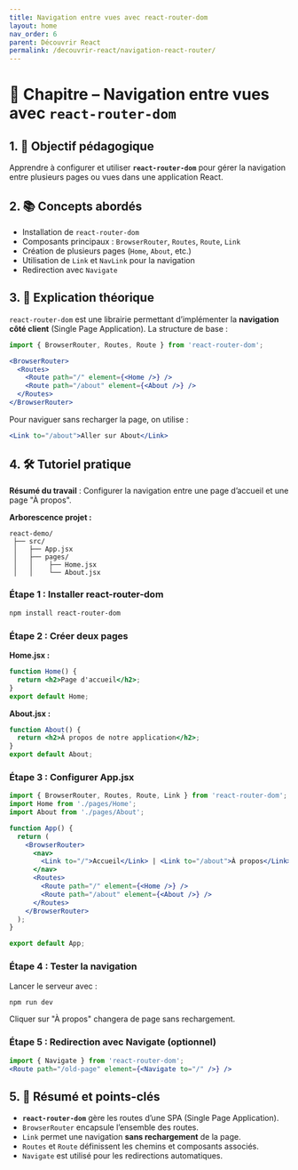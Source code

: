 ```yaml
---
title: Navigation entre vues avec react-router-dom
layout: home
nav_order: 6
parent: Découvrir React
permalink: /decouvrir-react/navigation-react-router/
---
```


# 📘 Chapitre – Navigation entre vues avec `react-router-dom`

## 1. 🎯 Objectif pédagogique

Apprendre à configurer et utiliser **`react-router-dom`** pour gérer la navigation entre plusieurs pages ou vues dans une application React.

## 2. 📚 Concepts abordés

* Installation de `react-router-dom`
* Composants principaux : `BrowserRouter`, `Routes`, `Route`, `Link`
* Création de plusieurs pages (`Home`, `About`, etc.)
* Utilisation de `Link` et `NavLink` pour la navigation
* Redirection avec `Navigate`

## 3. 🧠 Explication théorique

`react-router-dom` est une librairie permettant d’implémenter la **navigation côté client** (Single Page Application).
La structure de base :

```jsx
import { BrowserRouter, Routes, Route } from 'react-router-dom';

<BrowserRouter>
  <Routes>
    <Route path="/" element={<Home />} />
    <Route path="/about" element={<About />} />
  </Routes>
</BrowserRouter>
```

Pour naviguer sans recharger la page, on utilise :

```jsx
<Link to="/about">Aller sur About</Link>
```

## 4. 🛠 Tutoriel pratique

**Résumé du travail** : Configurer la navigation entre une page d’accueil et une page "À propos".

**Arborescence projet :**

```
react-demo/
 ├── src/
 │   ├── App.jsx
 │   ├── pages/
 │   │    ├── Home.jsx
 │   │    └── About.jsx
```

### Étape 1 : Installer react-router-dom

```bash
npm install react-router-dom
```

### Étape 2 : Créer deux pages

**Home.jsx :**

```jsx
function Home() {
  return <h2>Page d'accueil</h2>;
}
export default Home;
```

**About.jsx :**

```jsx
function About() {
  return <h2>À propos de notre application</h2>;
}
export default About;
```

### Étape 3 : Configurer App.jsx

```jsx
import { BrowserRouter, Routes, Route, Link } from 'react-router-dom';
import Home from './pages/Home';
import About from './pages/About';

function App() {
  return (
    <BrowserRouter>
      <nav>
        <Link to="/">Accueil</Link> | <Link to="/about">À propos</Link>
      </nav>
      <Routes>
        <Route path="/" element={<Home />} />
        <Route path="/about" element={<About />} />
      </Routes>
    </BrowserRouter>
  );
}

export default App;
```

### Étape 4 : Tester la navigation

Lancer le serveur avec :

```bash
npm run dev
```

Cliquer sur "À propos" changera de page sans rechargement.

### Étape 5 : Redirection avec Navigate (optionnel)

```jsx
import { Navigate } from 'react-router-dom';
<Route path="/old-page" element={<Navigate to="/" />} />
```

## 5. 🧾 Résumé et points-clés

* **`react-router-dom`** gère les routes d’une SPA (Single Page Application).
* `BrowserRouter` encapsule l’ensemble des routes.
* `Link` permet une navigation **sans rechargement** de la page.
* `Routes` et `Route` définissent les chemins et composants associés.
* `Navigate` est utilisé pour les redirections automatiques.

